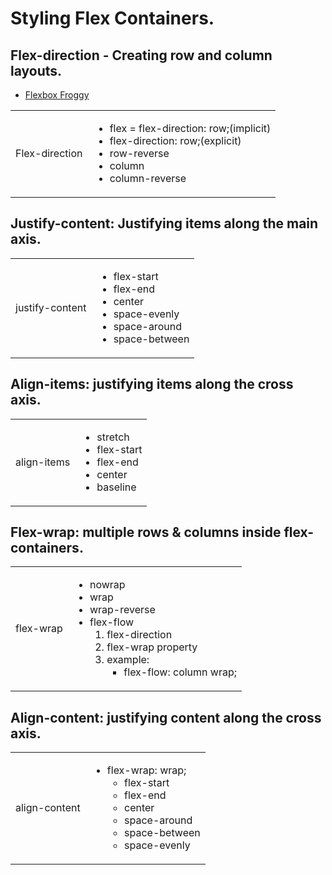 # Styling Flex Containers.

## Flex-direction - Creating row and column layouts.
+  [Flexbox Froggy](https://appbrewery.github.io/flexboxfroggy/)

<table>
    <thead>
    </thead>
    <tbody>
      <tr>
        <td>Flex-direction</td>
        <td>
          <ul>
            <li>flex = flex-direction: row;(implicit)</li>
            <li>flex-direction: row;(explicit)</li>
            <li>row-reverse</li>
            <li>column</li>
            <li>column-reverse</li>
          </ul>
      </td>
      </tr>
    </tbody>
</table> 

## Justify-content: Justifying items along the main axis.

<table>
    <thead>
    </thead>
    <tbody>
      <tr>
        <td>justify-content</td>
        <td>
          <ul>
            <li>flex-start</li>
            <li>flex-end</li>
            <li>center</li>
            <li>space-evenly</li>
            <li>space-around</li>
            <li>space-between</li>
          </ul>
      </td>
      </tr>
    </tbody>
</table> 

## Align-items: justifying items along the cross axis.

<table>
    <thead>
    </thead>
    <tbody>
      <tr>
        <td>align-items</td>
        <td>
          <ul>
            <li>stretch</li>
            <li>flex-start</li>
            <li>flex-end</li>
            <li>center</li>
            <li>baseline</li>
          </ul>
      </td>
      </tr>
    </tbody>
</table> 

## Flex-wrap: multiple rows & columns inside flex-containers.

<table>
    <thead>
    </thead>
    <tbody>
      <tr>
        <td>flex-wrap</td>
        <td>
          <ul>
            <li>nowrap</li>
            <li>wrap</li>
            <li>wrap-reverse</li>
            <li>flex-flow
              <ol>
                <li>flex-direction</li>
                <li>flex-wrap property </li>
                <li>example:
                  <ul>
                    <li>flex-flow: column wrap;</li>
                  </ul>
                </li>
              </ol>
            </li>
          </ul>
      </td>
      </tr>
    </tbody>
</table> 

## Align-content: justifying content along the cross axis.

<table>
    <thead>
    </thead>
    <tbody>
      <tr>
        <td>align-content</td>
        <td>
          <ul>
            <li>flex-wrap: wrap;
              <ul>
                <li>flex-start</li>
                <li>flex-end</li>
                <li>center</li>
                <li>space-around</li>
                <li>space-between</li>
                <li>space-evenly</li>
              </ul>
            </li>
          </ul>
      </td>
      </tr>
    </tbody>
</table> 